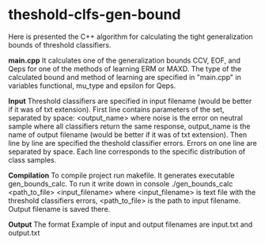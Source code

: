 # theshold-clfs-gen-bound
Here is presented the C++ algorithm for calculating the tight generalization bounds of threshold classifiers.

**main.cpp**
It calculates one of the generalization bounds CCV, EOF, and Qeps for one of the methods of learning ERM or MAXD. 
The type of the calculated bound and method of learning are specified in "main.cpp" in variables functional, mu_type and epsilon for Qeps. 

**Input**
Threshold classifiers are specified in input filename (would be better if it was of txt extension). 
First line contains parameters of the set, separated by space: 
<full sample size> <train sample size> <noise> <output_name>
where noise is the error on neutral sample where all classifiers return the same response, output_name is the name of output filename (would be better if it was of txt extension). 
Then line by line are specified the theshold classifier errors. Errors on one line are separated by space. Each line corresponds to the specific distribution of class samples.

**Compilation**
To compile project run makefile. It generates executable gen_bounds_calc. To run it write down in console 
./gen_bounds_calc <path_to_file> <input_filename>
where <input_filename> is text file with the threshold classifiers errors, <path_to_file> is the path to input filename. Output filename is saved there.

**Output**
The format 
Example of input and output filenames are input.txt and output.txt
  

